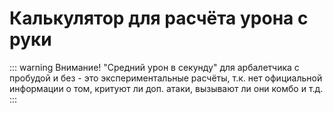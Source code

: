 <script setup>
import BaseAtkCalculator from '../../../components/calculators/base-atk/BaseAtkCalculator.vue'
</script>

# Калькулятор для расчёта урона с руки

<!--@include: @/md-presets/containers/StatsInputDanger.md-->

::: warning Внимание!
"Средний урон в секунду" для арбалетчика с пробудой и без - это экспериментальные расчёты, т.к. нет официальной информации о том, критуют ли доп. атаки, вызывают ли они комбо и т.д.
:::

<!--@include: @/md-presets/containers/StatsSyncHint.md-->

<BaseAtkCalculator />